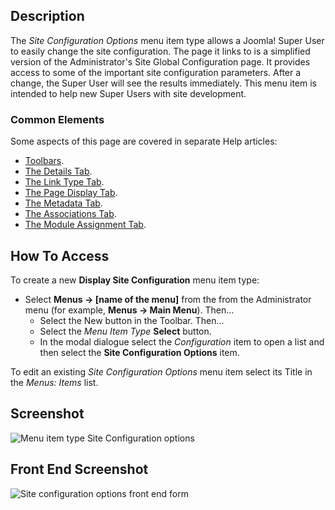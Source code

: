 <!-- Filename: Help4.x:Menu_Item:_Site_Configuration_Options / Display title: Site Configuration Options -->

## Description

The *Site Configuration Options* menu item type allows a Joomla!
Super User to easily change the site configuration. The page it links to
is a simplified version of the Administrator's Site Global Configuration
page. It provides access to some of the important site configuration
parameters. After a change, the Super User will see the results
immediately. This menu item is intended to help new Super Users with
site development.

### Common Elements

Some aspects of this page are covered in separate Help articles:

* [Toolbars](jdocmanual?article=help/common-elements/toolbars).
* [The Details Tab](jdocmanual?article=help/menu-items-common/menu-item-details).
* [The Link Type Tab](jdocmanual?article=help/menu-items-common/menu-item-link-type).
* [The Page Display Tab](jdocmanual?article=help/menu-items-common/menu-item-page-display).
* [The Metadata Tab](jdocmanual?article=help/menu-items-common/menu-item-metadata).
* [The Associations Tab](jdocmanual?article=help/common-elements/edit-associations).
* [The Module Assignment Tab](jdocmanual?article=help/menu-items-common/menu-item-module-assignment).

## How To Access

To create a new **Display Site Configuration** menu item type:

- Select **Menus → \[name of the menu\]** from the from the
  Administrator menu (for example, **Menus → Main Menu**). Then...
  - Select the New button in the Toolbar. Then...
  - Select the *Menu Item Type* **Select** button.
  - In the modal dialogue select the *Configuration* item to open a
    list and then select the **Site Configuration Options** item.

To edit an existing *Site Configuration Options* menu item select its
Title in the *Menus: Items* list.

## Screenshot

![Menu item type Site Configuration options](../../../en/images/menu-items/configuration-site-configuration-options-details.png)

## Front End Screenshot

![Site configuration options front end form](../../../en/images/menu-items/configuration-site-configuration-options-frontend.png)
